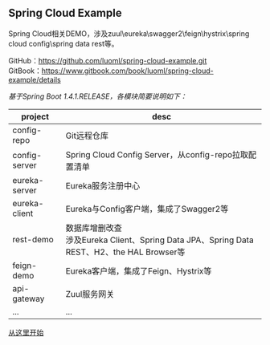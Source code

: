 
## Spring Cloud Example  
Spring Cloud相关DEMO，涉及zuul\eureka\swagger2\feign\hystrix\spring cloud config\spring data rest等。  

GitHub：<https://github.com/luoml/spring-cloud-example.git>  
GitBook：<https://www.gitbook.com/book/luoml/spring-cloud-example/details>  

_基于Spring Boot 1.4.1.RELEASE，各模块简要说明如下：_  

|project|desc|  
|---|---|  
|config-repo|Git远程仓库|  
|config-server|Spring Cloud Config Server，从config-repo拉取配置清单|  
|eureka-server|Eureka服务注册中心|  
|eureka-client|Eureka与Config客户端，集成了Swagger2等|  
|rest-demo|数据库增删改查<br>涉及Eureka Client、Spring Data JPA、Spring Data REST、H2、the HAL Browser等|  
|feign-demo|Eureka客户端，集成了Feign、Hystrix等|  
|api-gateway|Zuul服务网关|  
|...|...|

[从这里开始](https://luoml.gitbooks.io/spring-cloud-example/content/)



